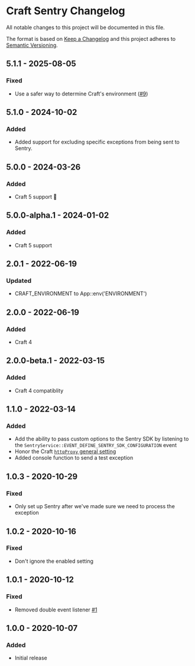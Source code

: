 # Craft Sentry Changelog

All notable changes to this project will be documented in this file.

The format is based on [Keep a Changelog](http://keepachangelog.com/) and this project adheres to [Semantic Versioning](http://semver.org/).

## 5.1.1 - 2025-08-05
### Fixed
- Use a safer way to determine Craft's environment ([#9](https://github.com/statikbe/craft-sentry/issues/9))

## 5.1.0 - 2024-10-02
### Added
- Added support for excluding specific exceptions from being sent to Sentry.

## 5.0.0 - 2024-03-26
### Added
- Craft 5 support 🚀

## 5.0.0-alpha.1 - 2024-01-02
### Added
- Craft 5 support

## 2.0.1 - 2022-06-19
### Updated
- CRAFT_ENVIRONMENT to App::env('ENVIRONMENT')

## 2.0.0 - 2022-06-19
### Added
- Craft 4

## 2.0.0-beta.1 - 2022-03-15
### Added
- Craft 4 compatiblity

## 1.1.0 - 2022-03-14
### Added
- Add the ability to pass custom options to the Sentry SDK by listening to the 
  `SentryService::EVENT_DEFINE_SENTRY_SDK_CONFIGURATION` event
- Honor the Craft [`httpProxy` general setting](https://craftcms.com/docs/3.x/config/config-settings.html#httpproxy)
- Added console function to send a test exception

## 1.0.3 - 2020-10-29
### Fixed
- Only set up Sentry after we've made sure we need to process the exception

## 1.0.2 - 2020-10-16
### Fixed
- Don't ignore the enabled setting

## 1.0.1 - 2020-10-12
### Fixed
- Removed double event listener [#1](https://github.com/statikbe/craft-sentry/issues/1)


## 1.0.0 - 2020-10-07
### Added
- Initial release

